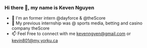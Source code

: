 ### Hi there 👋, my name is Keven Nguyen

- 🔭 I'm an former intern @dayforce & @theScore
- 🌱 My previous internship was @ sports media, betting and casino company theScore
- 📫 Feel Free to connect with me kevenngyen@gmail.com or kevin801@my.yorku.ca

